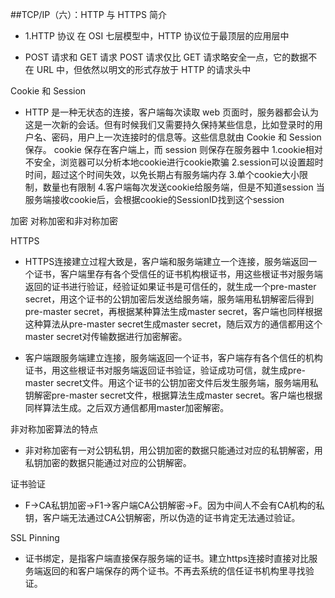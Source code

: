 ##TCP/IP（六）：HTTP 与 HTTPS 简介
* 1.HTTP 协议
在 OSI 七层模型中，HTTP 协议位于最顶层的应用层中

* POST 请求和 GET 请求
POST 请求仅比 GET 请求略安全一点，它的数据不在 URL 中，但依然以明文的形式存放于 HTTP 的请求头中

Cookie 和 Session

* HTTP 是一种无状态的连接，客户端每次读取 web 页面时，服务器都会认为这是一次新的会话。但有时候我们又需要持久保持某些信息，比如登录时的用户名、密码，用户上一次连接时的信息等。这些信息就由 Cookie 和 Session 保存。
cookie 保存在客户端上，而 session 则保存在服务器中
1.cookie相对不安全，浏览器可以分析本地cookie进行cookie欺骗
2.session可以设置超时时间，超过这个时间失效，以免长期占有服务端内存
3.单个cookie大小限制，数量也有限制
4.客户端每次发送cookie给服务端，但是不知道session
当服务端接收cookie后，会根据cookie的SessionID找到这个session

加密
对称加密和非对称加密

HTTPS

* HTTPS连接建立过程大致是，客户端和服务端建立一个连接，服务端返回一个证书，客户端里存有各个受信任的证书机构根证书，用这些根证书对服务端返回的证书进行验证，经验证如果证书是可信任的，就生成一个pre-master secret，用这个证书的公钥加密后发送给服务端，服务端用私钥解密后得到pre-master secret，再根据某种算法生成master secret，客户端也同样根据这种算法从pre-master secret生成master secret，随后双方的通信都用这个master secret对传输数据进行加密解密。

* 客户端跟服务端建立连接，服务端返回一个证书，客户端存有各个信任的机构证书，用这些根证书对服务端返回证书验证，验证成功可信，就生成pre-master secret文件。用这个证书的公钥加密文件后发生服务端，服务端用私钥解密pre-master secret文件，根据算法生成master secret。客户端也根据同样算法生成。之后双方通信都用master加密解密。

非对称加密算法的特点

* 非对称加密有一对公钥私钥，用公钥加密的数据只能通过对应的私钥解密，用私钥加密的数据只能通过对应的公钥解密。

证书验证

* F->CA私钥加密->F1->客户端CA公钥解密->F。因为中间人不会有CA机构的私钥，客户端无法通过CA公钥解密，所以伪造的证书肯定无法通过验证。

SSL Pinning

* 证书绑定，是指客户端直接保存服务端的证书。建立https连接时直接对比服务端返回的和客户端保存的两个证书。不再去系统的信任证书机构里寻找验证。

